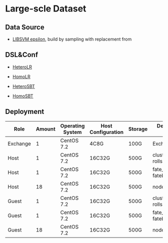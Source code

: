 # Large-scle Dataset

## Data Source
   * [LIBSVM epsilon](https://www.csie.ntu.edu.tw/~cjlin/libsvmtools/datasets/binary/epsilon_normalized.bz2), build by sampling with replacement from 

## DSL&Conf
   * [HeteroLR](./dsl/hetero_logistic_regression/hetero_lr_normal_dsl.json)

   * [HomoLR](./dsl/homo_logistic_regression/homo_lr_train_dsl.json)

   * [HeteroSBT](./dsl/hetero_secureboost/secureboost_train_dsl.json)
   
   * [HomoSBT](./dsl/homo_secureboost/secureboost_train_dsl.json)


## Deployment


| Role     | Amount | Operating System    | Host Configuration | Storage | Deployment Module |
| -------- | ------ | ------------------- | ------------------ | ------- | ----------------- |
| Exchange | 1 | CentOS 7.2          | 4C8G              | 100G    | Exchange |
| Host | 1 | CentOS 7.2          | 16C32G              | 500G    | clustermanager, rollsite, mysql |
| Host | 1 | CentOS 7.2          | 16C32G              | 500G    | fate_flow, fateboard |  
| Host | 18 | CentOS 7.2         | 16C32G              | 500G    | nodemanger |
| Guest | 1 | CentOS 7.2         | 16C32G              | 500G    | clustermanager, rollsite, mysql |
| Guest | 1 | CentOS 7.2         | 16C32G              | 500G    | fate_flow, fateboard |  
| Guest | 18 | CentOS 7.2        | 16C32G              | 500G    | nodemanger |

